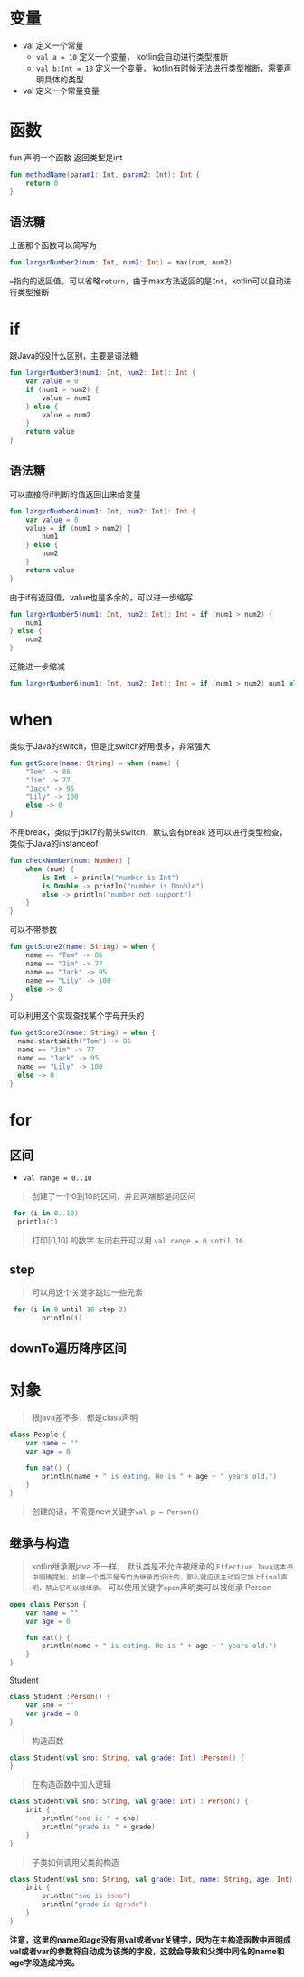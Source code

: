 # 变量

* val 定义一个常量
    - `val a = 10` 定义一个变量， kotlin会自动进行类型推断
    - `val b:Int = 10` 定义一个变量， kotlin有时候无法进行类型推断，需要声明具体的类型
* val 定义一个常量变量

# 函数

fun 声明一个函数 返回类型是int

```kotlin
fun methodName(param1: Int, param2: Int): Int {
    return 0
}
```

## 语法糖

上面那个函数可以简写为

```kotlin
fun largerNumber2(num: Int, num2: Int) = max(num, num2)
```

`=`指向的返回值，可以省略`return`，由于max方法返回的是`Int`，kotlin可以自动进行类型推断

# if

跟Java的没什么区别，主要是语法糖

```kotlin
fun largerNumber3(num1: Int, num2: Int): Int {
    var value = 0
    if (num1 > num2) {
        value = num1
    } else {
        value = num2
    }
    return value
}
```

## 语法糖

可以直接将if判断的值返回出来给变量

```kotlin
fun largerNumber4(num1: Int, num2: Int): Int {
    var value = 0
    value = if (num1 > num2) {
        num1
    } else {
        num2
    }
    return value
}
```

由于if有返回值，value也是多余的，可以进一步缩写

```kotlin
fun largerNumber5(num1: Int, num2: Int): Int = if (num1 > num2) {
    num1
} else {
    num2
}
```

还能进一步缩减

```kotlin
fun largerNumber6(num1: Int, num2: Int): Int = if (num1 > num2) num1 else num2
```

# when

类似于Java的switch，但是比switch好用很多，非常强大

```kotlin
fun getScore(name: String) = when (name) {
    "Tom" -> 86
    "Jim" -> 77
    "Jack" -> 95
    "Lily" -> 100
    else -> 0
}

```

不用break，类似于jdk17的箭头switch，默认会有break
还可以进行类型检查， 类似于Java的instanceof

```kotlin
fun checkNumber(num: Number) {
    when (num) {
        is Int -> println("number is Int")
        is Double -> println("number is Double")
        else -> println("number not support")
    }
}

```

可以不带参数

```kotlin
fun getScore2(name: String) = when {
    name == "Tom" -> 86
    name == "Jim" -> 77
    name == "Jack" -> 95
    name == "Lily" -> 100
    else -> 0
}
```

可以利用这个实现查找某个字母开头的

```kotlin
fun getScore3(name: String) = when {
  name.startsWith("Tom") -> 86
  name == "Jim" -> 77
  name == "Jack" -> 95
  name == "Lily" -> 100
  else -> 0
}
```
# for
## 区间
* `val range = 0..10`
> 创建了一个0到10的区间，并且两端都是闭区间
```kotlin
 for (i in 0..10)
  println(i)
```
> 打印[0,10] 的数字 
> 左闭右开可以用 `val range = 0 until 10`
## step
> 可以用这个关键字跳过一些元素
```kotlin
 for (i in 0 until 10 step 2)
        println(i)
```
## downTo遍历降序区间

# 对象
> 根java差不多，都是class声明
```kotlin
class People {
    var name = ""
    var age = 0

    fun eat() {
        println(name + " is eating. He is " + age + " years old.")
    }
}
```
> 创建的话，不需要new关键字`val p = Person()`
## 继承与构造
> kotlin继承跟java 不一样， 默认类是不允许被继承的 `Effective Java这本书中明确提到，如果一个类不是专门为继承而设计的，那么就应该主动将它加上final声明，禁止它可以被继承。`
> 可以使用关键字`open`声明类可以被继承
Person
```kotlin
open class Person {
    var name = ""
    var age = 0

    fun eat() {
        println(name + " is eating. He is " + age + " years old.")
    }
}
```
Student
```kotlin
class Student :Person() {
    var sno = ""
    var grade = 0
}
```
> 构造函数
```kotlin
class Student(val sno: String, val grade: Int) :Person() {
}
```
> 在构造函数中加入逻辑
```kotlin
class Student(val sno: String, val grade: Int) : Person() {
    init {
        println("sno is " + sno)
        println("grade is " + grade)
    }
}
```
> 子类如何调用父类的构造
```kotlin
class Student(val sno: String, val grade: Int, name: String, age: Int) :Person(name, age) {
    init {
        println("sno is $sno")
        println("grade is $grade")
    }
}
```
**注意，这里的name和age没有用val或者var关键字，因为在主构造函数中声明成val或者var的参数将自动成为该类的字段，这就会导致和父类中同名的name和age字段造成冲突。**